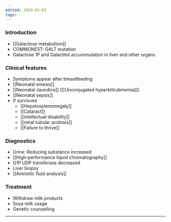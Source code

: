 ```yaml
---
edited: 2024-03-02
tags:
---
```

### Introduction
- [[Galactose metabolism]] 
- COMMONEST: GALT mutation
- Galactose 1P and Galactitol accummulation in liver and other organs
### Clinical features
- Symptoms appear after breastfeeding
- [[Neonatal emesis]] 
- [[Neonatal Jaundice]] ([[Unconjugated hyperbilirubinemia]])
- [[Neonatal sepsis]]
- If survivves
	- [[Hepatosplenomegaly]]
	- [[Cataract]]
	- [[intellectual disability]]
	- [[renal tubular acidosis]] 
	- [[Failure to thrive]]
### Diagnostics
- Urine: Reducing substance increased
- [[High-performance liquid chromatography]] 
- G1P UDP transferase decreased
- Liver biopsy
- [[Amniotic fluid analysis]] 
### Treatment
- Withdraw milk products
- Soya milk usage
- Genetic counselling
---
